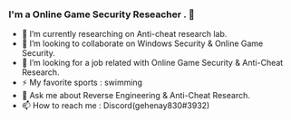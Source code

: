 ### I'm a Online Game Security Reseacher . 👋
- 🔭 I’m currently researching on Anti-cheat research lab.
- 👯 I’m looking to collaborate on Windows Security & Online Game Security.
- 🤔 I’m looking for a job related with Online Game Security & Anti-Cheat Research.
- ⚡ My favorite sports : swimming
- 💬 Ask me about Reverse Engineering & Anti-Cheat Research.
- 📫 How to reach me : Discord(gehenay830#3932)

<!--- 🔭 I’m currently working on ...
- 🌱 I’m currently learning ...
- 👯 I’m looking to collaborate on ...
- 🤔 I’m looking for help with ...
- 💬 Ask me about ...
- 📫 How to reach me: ...
- 😄 Pronouns: ...
- ⚡ Fun fact: ...


**ericdennisforever/ericdennisforever** is a ✨ _special_ ✨ repository because its `README.md` (this file) appears on your GitHub profile.

Here are some ideas to get you started:

- 🔭 I’m currently working on ...
- 🌱 I’m currently learning ...
- 👯 I’m looking to collaborate on ...
- 🤔 I’m looking for help with ...
- 💬 Ask me about ...
- 📫 How to reach me: ...
- 😄 Pronouns: ...
- ⚡ Fun fact: ...
-->
